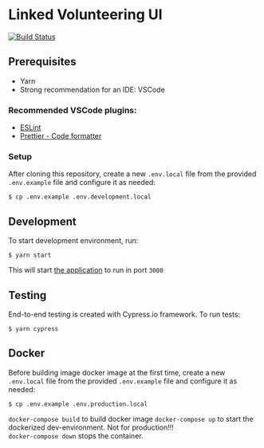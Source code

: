 # Linked Volunteering UI

[![Build Status](https://travis-ci.org/City-of-Helsinki/linked-volunteering-ui.svg?branch=master)](https://travis-ci.org/City-of-Helsinki/linked-volunteering-ui)

## Prerequisites

- Yarn
- Strong recommendation for an IDE: VSCode

### Recommended VSCode plugins:

- [ESLint](https://marketplace.visualstudio.com/items?itemName=dbaeumer.vscode-eslint)
- [Prettier - Code formatter](https://marketplace.visualstudio.com/items?itemName=esbenp.prettier-vscode)

### Setup

After cloning this repository, create a new `.env.local` file from the provided `.env.example` file and configure it as needed:

```
$ cp .env.example .env.development.local
```

## Development

To start development environment, run:

```
$ yarn start
```

This will start [the application](http://localhost:3000) to run in port `3000`

## Testing

End-to-end testing is created with Cypress.io framework. To run tests:

```
$ yarn cypress
```

## Docker

Before building image docker image at the first time, create a new `.env.local` file from the provided `.env.example` file and configure it as needed:

```
$ cp .env.example .env.production.local
```

`docker-compose build` to build docker image
`docker-compose up` to start the dockerized dev-environment. Not for production!!!  
`docker-compose down` stops the container.
